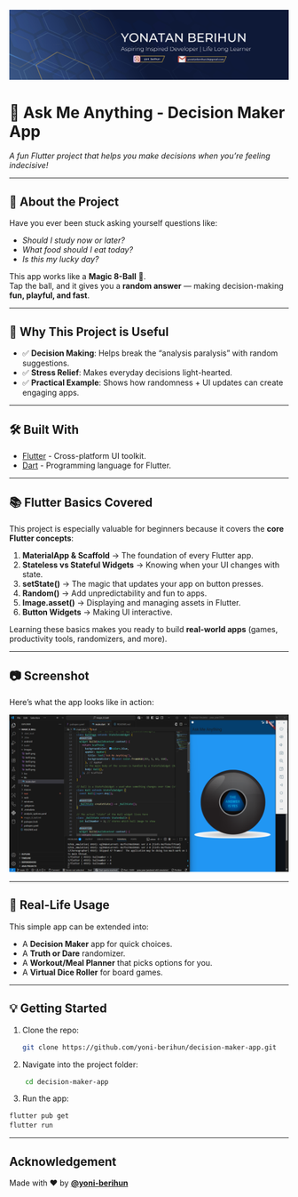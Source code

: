 
![Cover](yoni.jpg)  

# 🎱 Ask Me Anything - Decision Maker App


*A fun Flutter project that helps you make decisions when you’re feeling indecisive!*  

---

## 📖 About the Project
Have you ever been stuck asking yourself questions like:
- *Should I study now or later?*  
- *What food should I eat today?*  
- *Is this my lucky day?*  

This app works like a **Magic 8-Ball** 🎱.  
Tap the ball, and it gives you a **random answer** — making decision-making **fun, playful, and fast**.  

---

## 🚀 Why This Project is Useful
- ✅ **Decision Making**: Helps break the “analysis paralysis” with random suggestions.  
- ✅ **Stress Relief**: Makes everyday decisions light-hearted.  
- ✅ **Practical Example**: Shows how randomness + UI updates can create engaging apps.  

---

## 🛠️ Built With
- [Flutter](https://flutter.dev/) - Cross-platform UI toolkit.  
- [Dart](https://dart.dev/) - Programming language for Flutter.  

---

## 📚 Flutter Basics Covered
This project is especially valuable for beginners because it covers the **core Flutter concepts**:

1. **MaterialApp & Scaffold** → The foundation of every Flutter app.  
2. **Stateless vs Stateful Widgets** → Knowing when your UI changes with state.  
3. **setState()** → The magic that updates your app on button presses.  
4. **Random()** → Add unpredictability and fun to apps.  
5. **Image.asset()** → Displaying and managing assets in Flutter.  
6. **Button Widgets** → Making UI interactive.  

Learning these basics makes you ready to build **real-world apps** (games, productivity tools, randomizers, and more).  

---

## 📷 Screenshot
Here’s what the app looks like in action:

![Screenshot](image.png)  

---

## 🔮 Real-Life Usage
This simple app can be extended into:
- A **Decision Maker** app for quick choices.  
- A **Truth or Dare** randomizer.  
- A **Workout/Meal Planner** that picks options for you.  
- A **Virtual Dice Roller** for board games.  

---

## 💡 Getting Started
1. Clone the repo:
   ```bash
   git clone https://github.com/yoni-berihun/decision-maker-app.git


2. Navigate into the project folder:

```bash
    cd decision-maker-app
```
  3. Run the app:

   ```bash
   flutter pub get
   flutter run
   ```

---

##  Acknowledgement

Made with ❤️ by **[@yoni-berihun](https://github.com/yoni-berihun)**


